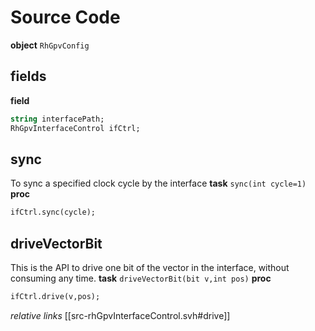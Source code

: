 # Source Code
**object** `RhGpvConfig`

## fields
**field**
```systemverilog
string interfacePath;
RhGpvInterfaceControl ifCtrl;
```

## sync
To sync a specified clock cycle by the interface
**task** `sync(int cycle=1)`
**proc**
```systemverilog
ifCtrl.sync(cycle);
```
## driveVectorBit
This is the API to drive one bit of the vector in the interface, without consuming any time.
**task** `driveVectorBit(bit v,int pos)`
**proc**
```systemverilog
ifCtrl.drive(v,pos);
```
*relative links*
[[src-rhGpvInterfaceControl.svh#drive]]
